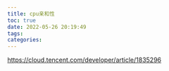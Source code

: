 ```yaml
---
title: cpu亲和性
toc: true
date: 2022-05-26 20:19:49
tags:
categories:
---
```


<!--more-->

https://cloud.tencent.com/developer/article/1835296
